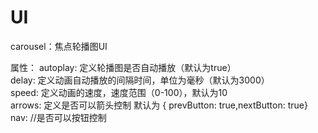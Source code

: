 # UI
carousel：焦点轮播图UI

属性：
autoplay: 定义轮播图是否自动播放（默认为true）<br/>
delay: 定义动画自动播放的间隔时间，单位为毫秒（默认为3000）<br/>
speed: 定义动画的速度，速度范围（0-100），默认为10<br/>
arrows: 定义是否可以箭头控制 默认为 { prevButton: true,nextButton: true}<br/>
nav: //是否可以按钮控制


